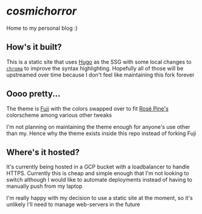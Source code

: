 # _cosmichorror_

Home to my personal blog :)

## How's it built?

This is a static site that uses [Hugo](https://gohugo.io) as the SSG with some
local changes to [`chroma`](https://github.com/alecthomas/chroma) to improve the
syntax highlighting. Hopefully all of those will be upstreamed over time because
I don't feel like maintaining this fork forever

## Oooo pretty...

The theme is [Fuji](https://github.com/dsrkafuu/hugo-theme-fuji) with the colors
swapped over to fit [Rosé Pine's](https://rosepinetheme.com) colorscheme among
various other tweaks

I'm not planning on maintaining the theme enough for anyone's use other than my.
Hence why the theme exists inside this repo instead of forking Fuji

## Where's it hosted?

It's currently being hosted in a GCP bucket with a loadbalancer to handle HTTPS.
Currently this is cheap and simple enough that I'm not looking to switch
although I would like to automate deployments instead of having to manually push
from my laptop

I'm really happy with my decision to use a static site at the moment, so it's
unlikely I'll need to manage web-servers in the future
